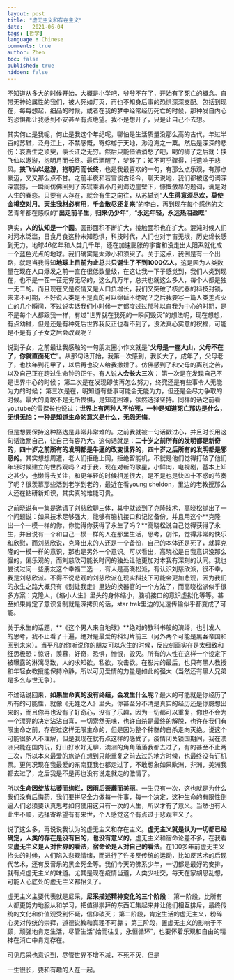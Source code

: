 ```yaml
---
layout: post
title: "虚无主义和存在主义"
date:   2021-06-04
tags: [哲学]
language : Chinese
comments: true
author: Zhen
toc: false
published: true
hidden: false
---
```

不知道从多大的时候开始，大概是小学吧，爷爷不在了，开始有了死亡的概念。自带无神论属性的我们，被人死如灯灭，再也不知身后事的恐惧深深支配。包括到现在，每每想起，细品的时候，或者在我的梦中经常经历死亡的时候，那种发自内心的恐惧都让我感到不安甚至有点绝望。我不是想开了，只是让自己不去想。

其实何止是我呢，何止是我这个年纪呢，哪怕是生活质量没那么高的古代，年过半百的苏轼，泛舟江上，不禁感慨，寄蜉蝣于天地，渺沧海之一粟。然后是深深的悲伤：哀吾生之须臾，羡长江之无穷。然后只能借酒消愁了吧，喝的嗨了之后就：挟飞仙以遨游，抱明月而长终。最后酒醒了，梦碎了：知不可乎骤得，托遗响于悲风。**挟飞仙以遨游，抱明月而长终**，也是我最喜欢的一句，有那么点乐观，有那点豪迈，又又那么点不甘。之前半夜和若雪谈古论今，聊天说地，我们都被这句词深深震撼，一瞬间仿佛回到了苏轼乘着小舟到海边崖壁下，慷慨激昂的题词，满是对人生的眷恋。只要有人存在，就会有生之向往，从苏轼到“**人生得意须尽欢，莫使金樽空对月。天生我材必有用，千金散尽还复来**”的李白，再到现在每个感伤的文艺青年都在感叹的“**出走前半生，归来仍少年**”，“**永远年轻，永远热泪盈眶**”

确实，**人的认知是一个圆**。圆形面积不断扩大，接触面积也在扩大。混沌时候人们对河水泛滥，日食月食这种未知恐惧，科技时代，人们也对宇宙无垠，历史绵长感到无力。地球46亿年和人类几千年，还在加速膨胀的宇宙和没走出太阳系就化成一个蓝色光点的地球。我们确实是太渺小和须臾了。关于这点，我倒是有一个出路，就是当我得知**地球上目前为止总共只诞生了不到1000亿人**，这是因为人类数量在现在人口爆发之前一直在很低数量级，在这让我一下子感觉到，我们人类到现在，也不是一茬一茬无穷无尽的，这么几万年，总共也就这么多人，每个人都是独一无二的。而且现在又是疫情又是人口负增长，我们又突破了核武器的科技封锁，未来不可期，不好说人类是不是真的可以绵延不绝呢？之后我要写一篇人类差点灭亡的几个瞬间，不过说实话我们小时候一定都度过过那种以自我为中心的时期，是不是每个人都跟我一样，有过“世界就在我死的一瞬间毁灭”的想法呢，现在想想，有点幼稚，但是还是有种死后世界我反正也看不到了，没法真心实意的祝福，可能是不是有了子女之后会改观呢？

说到子女，之前最让我感触的一句朋友圈小作文就是“**父母是一座大山，父母不在了，你就直面死亡**”。从那句话开始，我第一次感到，我长大了，成年了，父母老了，也快年到花甲了，以后再也没人给我撒娇了。仿佛感到了和父母的离别之苦，以及自己正在跨过生命钟的正午。有人说**人会长大三次**： 第一次是在发现自己不是世界中心的时候； 第二次是在发现即使再怎么努力，终究还是有些事令人无能为力的时候； 第三次是在，明知道有些事可能会无能为力，但还是会尽力争取的时候。最大的勇敢不是无所畏惧，是知道困难，依然选择坚持。同样的话之前看youtube的雷探长也说过：**世界上有两种人不怕死，一种是知道死亡那边是什么，无惧无怕；一种是知道生命的意义是什么，无怨无悔**。

但是想要保持这种豁达是非常非常难的。之前我就被一句话戳过心，并且时长用这句话激励自己，让自己有容乃大。这句话就是：**二十岁之前所有的发明都是新奇的，四十岁之前所有的发明都是牛逼的改变世界的，四十岁之后所有的发明都是邪恶的**。其实想想周遭，老人们拒绝上网，拒绝智能机，不就是他们觉得打破了他们年轻时候建立的世界观吗？对于我，现在对新的歌星，小鲜肉，电视剧，基本上知之甚少，也懒得去关注，和更年轻的时候相差很大，是不是也是快四十不惑的节奏了呢？很羡慕那些活到老学到老的，最近在看young sheldon，里边的老教授那么大还在钻研新知识，其实真的难能可贵。

之前晓说有一集是邀请了刘慈欣聊三体，其中就谈到了克隆技术，高晓松抛出了一个问题说：如果技术足够强大，能够有脑机接口和记忆备份，并且用这个**克隆出一个一模一样的你，你觉得你获得了永生了吗？**高晓松说自己觉得获得了永生，并且说有一个和自己一模一样的人在那里生活，思考，创作，觉得非常的快乐和欣慰，而刘慈欣说，克隆出来的人还是一个备份，自己的本体还是死了，就算克隆的一模一样的意识，那也是另外一个意识。可以看出，高晓松是自我意识没那么强的，偏乐观的，而刘慈欣可能长时间的独处让他更加对本我有深刻的认同。我也尝试过问一些朋友这个幸福二选一，有人是高晓松派，有认识刘慈欣派，很不幸，我是刘慈欣派。不得不说悲观的刘慈欣派在现实科技下可能会更加悲观，因为我们的永生之路大概只有《别让我走》里边的换器官的一个方法了，而高晓松派似乎很多方案：克隆人，《缩小人生》里头的身体缩小，脑机接口的意识虚拟化等等。甚至如果肯定了意识复制就是深拷贝的话，star trek里边的光速传输似乎都变成了可能。

关于永生的话题，**《这个男人来自地球》**绝对的教科书般的演绎，也引发人的思考，我不止看了十遍，绝对是最爱的科幻片前三（另外两个可能是黑客帝国和回到未来）。当平凡的你听说你的朋友可以永生的时候，反应刻画实在是太细致和细思极恐：惊讶，羡慕，好奇，恐惧，憎恨，毁灭。所有的人性在这样一个设定下被曝露的淋漓尽致，人的求知欲，私欲，攻击欲。在影片的最后，也只有黑人教授和年轻女教授能保持冷静，所以可见爱情的力量是如此的强大（当然还有黑人兄弟是多么与世无争）。

不过话说回来，**如果生命真的没有终结，会发生什么呢**？最大的可能就是你经历了所有的可能性，就像《无姓之人》里头，你甚至分不清是真实的经历还是你臆想出来的，而且你再也没有了好奇心，没有了乐趣，因为一切都可以重复，你也不会为一个漂亮的决定沾沾自喜，一切索然无味，也许自杀是最终的解脱，也许在我们有限生命之前，存在过这样无限生命的，但是因为整个种群的自杀走向灭绝。说这个可能很多人不理解，但是我现在就有点这样的感受了，疫情闭关锁国期间，我在澳洲只能在国内玩，好山好水好无聊，澳洲的角角落落我都去过了，有的甚至不止两三次，所以本来最爱的旅游在想到只能重复之前去过的地方时候，也最终没有订机票。更何况现在我最爱的东南亚我也都走过了，不敢想象如果欧洲，非洲，美洲我都去过了，之后我是不是再也没有说走就走的激情了。

所以**生命因绽放枯萎而绚烂，因雨后荼蘼而美丽**。一生只有一次，这也就是为什么我们没有后悔药，我们要拼尽全力做每一件事，每一个决定，这种生命的有限性倒逼人们必须要认真思考如何使用这只有一次的人生，所以才有了意义。当然也有人此生不顺，选择寄希望有有来世，个人感觉这个有点过于悲观主义了。

说了这么多，再说说我认为的虚无主义和存在主义。**虚无主义就是认为一切都已经确定，人类的存在是没有目的，也没有意义的**，虚无主义和宿命论差不多，在我看来**虚无主义是人对世界的看法，宿命论是人对自己的看法**。在100多年前虚无主义抬头的时候，人们陷入悲观情绪，而进行了许多反传统的运动，比如反艺术的后现代艺术，还有反音乐的黑金死金等。我们今天的佛系少年，一切都是最好的安排，就有点虚无主义的味道。尤其是现在疫情当道，人类少社交，每天在家胡思乱想，可能人心底处的虚无主义都抬头了。

虚无主义主要代表就是尼采，**尼采描述精神变化的三个阶段**： 第一阶段，比所有人都更努力地服从和学习，把值得崇拜的东西汇集起来并让他们相互排斥，最终传统的文化和价值观受到怀疑，信仰破灭； 第二阶段，肯定生活的虚无主义，粉碎心灵对传统的崇拜，道德说教和真理不可靠； 第三阶段，置虚无主义的影响于不顾，顽强地肯定生活，尽管生活“始而往复，永恒循环”，也要怀着乐观和自由的精神在消亡中肯定存在。 

可见尼采也意识到，尽管世界不增不减，不死不灭，但是

一生很长，要和有趣的人在一起。
<!--stackedit_data:
eyJoaXN0b3J5IjpbLTE1NTcwNTQ5MjksMTkzMzI0MzczMiwtMT
Q3MzkzNjE4NCwtMTM0NTQwODQ5OCwyMTEwNDUwMzc4LC0xNzU5
MTc4MzcsLTQ2NDcwNTYxLC0xNDYyNDAwNjU0LDU3MTQ0ODM5MC
wtMzY5MTc0NTUwXX0=
-->